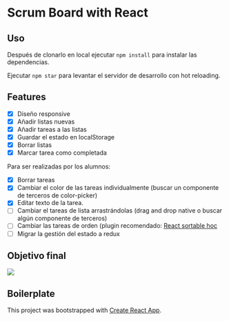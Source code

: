 #  Scrum Board with React

## Uso

Después de clonarlo en local ejecutar `npm install` para instalar las dependencias.

Ejecutar `npm star` para levantar el servidor de desarrollo con hot reloading.


## Features

- [x] Diseño responsive
- [x] Añadir listas nuevas
- [x] Añadir tareas a las listas
- [x] Guardar el estado en localStorage
- [x] Borrar listas
- [x] Marcar tarea como completada

Para ser realizadas por los alumnos:

- [x] Borrar tareas 
- [x] Cambiar el color de las tareas individualmente (buscar un componente de terceros de color-picker)
- [x] Editar texto de la tarea.
- [ ] Cambiar el tareas de lista arrastrándolas (drag and drop native o buscar algún componente de terceros)
- [ ] Cambiar las tareas de orden (plugin recomendado: [React sortable hoc](https://github.com/clauderic/react-sortable-hoc)
- [ ] Migrar la gestión del estado a redux

## Objetivo final

![](./frontPreview.png)


## Boilerplate

This project was bootstrapped with [Create React App](https://github.com/facebookincubator/create-react-app).
